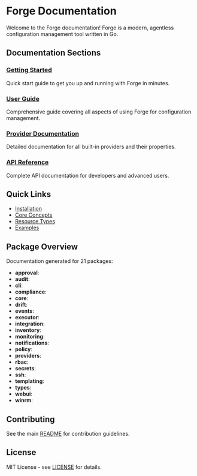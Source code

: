 # Forge Documentation

Welcome to the Forge documentation! Forge is a modern, agentless configuration management tool written in Go.

## Documentation Sections

### [Getting Started](getting-started.md)
Quick start guide to get you up and running with Forge in minutes.

### [User Guide](user-guide.md)
Comprehensive guide covering all aspects of using Forge for configuration management.

### [Provider Documentation](providers.md)
Detailed documentation for all built-in providers and their properties.

### [API Reference](api-reference.md)
Complete API documentation for developers and advanced users.

## Quick Links

- [Installation](getting-started.md#installation)
- [Core Concepts](getting-started.md#core-concepts)
- [Resource Types](user-guide.md#resource-types)
- [Examples](../examples/)

## Package Overview

Documentation generated for 21 packages:

- **approval**: 
- **audit**: 
- **cli**: 
- **compliance**: 
- **core**: 
- **drift**: 
- **events**: 
- **executor**: 
- **integration**: 
- **inventory**: 
- **monitoring**: 
- **notifications**: 
- **policy**: 
- **providers**: 
- **rbac**: 
- **secrets**: 
- **ssh**: 
- **templating**: 
- **types**: 
- **webui**: 
- **winrm**: 

## Contributing

See the main [README](../README.md) for contribution guidelines.

## License

MIT License - see [LICENSE](../LICENSE) for details.
